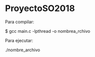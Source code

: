 # ProyectoSO2018
Para compilar:

$ gcc main.c -lpthread -o nombrea_rchivo

Para ejecutar:

./nombre_archivo
